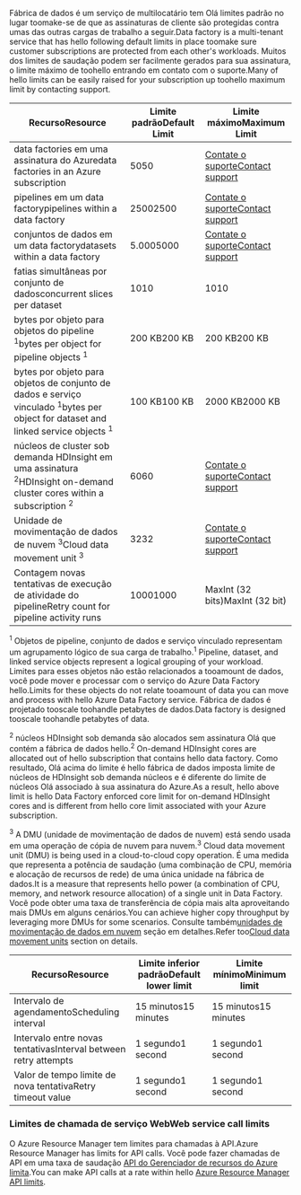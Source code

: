 <span data-ttu-id="2c3d2-101">Fábrica de dados é um serviço de multilocatário tem Olá limites padrão no lugar toomake-se de que as assinaturas de cliente são protegidas contra umas das outras cargas de trabalho a seguir.</span><span class="sxs-lookup"><span data-stu-id="2c3d2-101">Data factory is a multi-tenant service that has hello following default limits in place toomake sure customer subscriptions are protected from each other's workloads.</span></span> <span data-ttu-id="2c3d2-102">Muitos dos limites de saudação podem ser facilmente gerados para sua assinatura, o limite máximo de toohello entrando em contato com o suporte.</span><span class="sxs-lookup"><span data-stu-id="2c3d2-102">Many of hello limits can be easily raised for your subscription up toohello maximum limit by contacting support.</span></span>

| <span data-ttu-id="2c3d2-103">**Recurso**</span><span class="sxs-lookup"><span data-stu-id="2c3d2-103">**Resource**</span></span> | <span data-ttu-id="2c3d2-104">**Limite padrão**</span><span class="sxs-lookup"><span data-stu-id="2c3d2-104">**Default Limit**</span></span> | <span data-ttu-id="2c3d2-105">**Limite máximo**</span><span class="sxs-lookup"><span data-stu-id="2c3d2-105">**Maximum Limit**</span></span> |
| --- | --- | --- |
| <span data-ttu-id="2c3d2-106">data factories em uma assinatura do Azure</span><span class="sxs-lookup"><span data-stu-id="2c3d2-106">data factories in an Azure subscription</span></span> |<span data-ttu-id="2c3d2-107">50</span><span class="sxs-lookup"><span data-stu-id="2c3d2-107">50</span></span> |[<span data-ttu-id="2c3d2-108">Contate o suporte</span><span class="sxs-lookup"><span data-stu-id="2c3d2-108">Contact support</span></span>](https://azure.microsoft.com/blog/2014/06/04/azure-limits-quotas-increase-requests/) |
| <span data-ttu-id="2c3d2-109">pipelines em um data factory</span><span class="sxs-lookup"><span data-stu-id="2c3d2-109">pipelines within a data factory</span></span> |<span data-ttu-id="2c3d2-110">2500</span><span class="sxs-lookup"><span data-stu-id="2c3d2-110">2500</span></span> |[<span data-ttu-id="2c3d2-111">Contate o suporte</span><span class="sxs-lookup"><span data-stu-id="2c3d2-111">Contact support</span></span>](https://azure.microsoft.com/blog/2014/06/04/azure-limits-quotas-increase-requests/) |
| <span data-ttu-id="2c3d2-112">conjuntos de dados em um data factory</span><span class="sxs-lookup"><span data-stu-id="2c3d2-112">datasets within a data factory</span></span> |<span data-ttu-id="2c3d2-113">5.000</span><span class="sxs-lookup"><span data-stu-id="2c3d2-113">5000</span></span> |[<span data-ttu-id="2c3d2-114">Contate o suporte</span><span class="sxs-lookup"><span data-stu-id="2c3d2-114">Contact support</span></span>](https://azure.microsoft.com/blog/2014/06/04/azure-limits-quotas-increase-requests/) |
| <span data-ttu-id="2c3d2-115">fatias simultâneas por conjunto de dados</span><span class="sxs-lookup"><span data-stu-id="2c3d2-115">concurrent slices per dataset</span></span> |<span data-ttu-id="2c3d2-116">10</span><span class="sxs-lookup"><span data-stu-id="2c3d2-116">10</span></span> |<span data-ttu-id="2c3d2-117">10</span><span class="sxs-lookup"><span data-stu-id="2c3d2-117">10</span></span> |
| <span data-ttu-id="2c3d2-118">bytes por objeto para objetos do pipeline <sup>1</sup></span><span class="sxs-lookup"><span data-stu-id="2c3d2-118">bytes per object for pipeline objects <sup>1</sup></span></span> |<span data-ttu-id="2c3d2-119">200 KB</span><span class="sxs-lookup"><span data-stu-id="2c3d2-119">200 KB</span></span> |<span data-ttu-id="2c3d2-120">200 KB</span><span class="sxs-lookup"><span data-stu-id="2c3d2-120">200 KB</span></span> |
| <span data-ttu-id="2c3d2-121">bytes por objeto para objetos de conjunto de dados e serviço vinculado <sup>1</sup></span><span class="sxs-lookup"><span data-stu-id="2c3d2-121">bytes per object for dataset and linked service objects <sup>1</sup></span></span> |<span data-ttu-id="2c3d2-122">100 KB</span><span class="sxs-lookup"><span data-stu-id="2c3d2-122">100 KB</span></span> |<span data-ttu-id="2c3d2-123">2000 KB</span><span class="sxs-lookup"><span data-stu-id="2c3d2-123">2000 KB</span></span> |
| <span data-ttu-id="2c3d2-124">núcleos de cluster sob demanda HDInsight em uma assinatura <sup>2</sup></span><span class="sxs-lookup"><span data-stu-id="2c3d2-124">HDInsight on-demand cluster cores within a subscription <sup>2</sup></span></span> |<span data-ttu-id="2c3d2-125">60</span><span class="sxs-lookup"><span data-stu-id="2c3d2-125">60</span></span> |[<span data-ttu-id="2c3d2-126">Contate o suporte</span><span class="sxs-lookup"><span data-stu-id="2c3d2-126">Contact support</span></span>](https://azure.microsoft.com/blog/2014/06/04/azure-limits-quotas-increase-requests/) |
| <span data-ttu-id="2c3d2-127">Unidade de movimentação de dados de nuvem <sup>3</sup></span><span class="sxs-lookup"><span data-stu-id="2c3d2-127">Cloud data movement unit <sup>3</sup></span></span> |<span data-ttu-id="2c3d2-128">32</span><span class="sxs-lookup"><span data-stu-id="2c3d2-128">32</span></span> |[<span data-ttu-id="2c3d2-129">Contate o suporte</span><span class="sxs-lookup"><span data-stu-id="2c3d2-129">Contact support</span></span>](https://azure.microsoft.com/blog/2014/06/04/azure-limits-quotas-increase-requests/) |
| <span data-ttu-id="2c3d2-130">Contagem novas tentativas de execução de atividade do pipeline</span><span class="sxs-lookup"><span data-stu-id="2c3d2-130">Retry count for pipeline activity runs</span></span> |<span data-ttu-id="2c3d2-131">1000</span><span class="sxs-lookup"><span data-stu-id="2c3d2-131">1000</span></span> |<span data-ttu-id="2c3d2-132">MaxInt (32 bits)</span><span class="sxs-lookup"><span data-stu-id="2c3d2-132">MaxInt (32 bit)</span></span> |

<span data-ttu-id="2c3d2-133"><sup>1</sup> Objetos de pipeline, conjunto de dados e serviço vinculado representam um agrupamento lógico de sua carga de trabalho.</span><span class="sxs-lookup"><span data-stu-id="2c3d2-133"><sup>1</sup> Pipeline, dataset, and linked service objects represent a logical grouping of your workload.</span></span> <span data-ttu-id="2c3d2-134">Limites para esses objetos não estão relacionados a tooamount de dados, você pode mover e processar com o serviço do Azure Data Factory hello.</span><span class="sxs-lookup"><span data-stu-id="2c3d2-134">Limits for these objects do not relate tooamount of data you can move and process with hello Azure Data Factory service.</span></span> <span data-ttu-id="2c3d2-135">Fábrica de dados é projetado tooscale toohandle petabytes de dados.</span><span class="sxs-lookup"><span data-stu-id="2c3d2-135">Data factory is designed tooscale toohandle petabytes of data.</span></span>

<span data-ttu-id="2c3d2-136"><sup>2</sup> núcleos HDInsight sob demanda são alocados sem assinatura Olá que contém a fábrica de dados hello.</span><span class="sxs-lookup"><span data-stu-id="2c3d2-136"><sup>2</sup> On-demand HDInsight cores are allocated out of hello subscription that contains hello data factory.</span></span> <span data-ttu-id="2c3d2-137">Como resultado, Olá acima do limite é hello fábrica de dados imposta limite de núcleos de HDInsight sob demanda núcleos e é diferente do limite de núcleos Olá associado à sua assinatura do Azure.</span><span class="sxs-lookup"><span data-stu-id="2c3d2-137">As a result, hello above limit is hello Data Factory enforced core limit for on-demand HDInsight cores and is different from hello core limit associated with your Azure subscription.</span></span>

<span data-ttu-id="2c3d2-138"><sup>3</sup> A DMU (unidade de movimentação de dados de nuvem) está sendo usada em uma operação de cópia de nuvem para nuvem.</span><span class="sxs-lookup"><span data-stu-id="2c3d2-138"><sup>3</sup> Cloud data movement unit (DMU) is being used in a cloud-to-cloud copy operation.</span></span> <span data-ttu-id="2c3d2-139">É uma medida que representa a potência de saudação (uma combinação de CPU, memória e alocação de recursos de rede) de uma única unidade na fábrica de dados.</span><span class="sxs-lookup"><span data-stu-id="2c3d2-139">It is a measure that represents hello power (a combination of CPU, memory, and network resource allocation) of a single unit in Data Factory.</span></span> <span data-ttu-id="2c3d2-140">Você pode obter uma taxa de transferência de cópia mais alta aproveitando mais DMUs em alguns cenários.</span><span class="sxs-lookup"><span data-stu-id="2c3d2-140">You can achieve higher copy throughput by leveraging more DMUs for some scenarios.</span></span> <span data-ttu-id="2c3d2-141">Consulte também[unidades de movimentação de dados em nuvem](../articles/data-factory/data-factory-copy-activity-performance.md#cloud-data-movement-units) seção em detalhes.</span><span class="sxs-lookup"><span data-stu-id="2c3d2-141">Refer too[Cloud data movement units](../articles/data-factory/data-factory-copy-activity-performance.md#cloud-data-movement-units) section on details.</span></span>

| <span data-ttu-id="2c3d2-142">**Recurso**</span><span class="sxs-lookup"><span data-stu-id="2c3d2-142">**Resource**</span></span> | <span data-ttu-id="2c3d2-143">**Limite inferior padrão**</span><span class="sxs-lookup"><span data-stu-id="2c3d2-143">**Default lower limit**</span></span> | <span data-ttu-id="2c3d2-144">**Limite mínimo**</span><span class="sxs-lookup"><span data-stu-id="2c3d2-144">**Minimum limit**</span></span> |
| --- | --- | --- |
| <span data-ttu-id="2c3d2-145">Intervalo de agendamento</span><span class="sxs-lookup"><span data-stu-id="2c3d2-145">Scheduling interval</span></span> |<span data-ttu-id="2c3d2-146">15 minutos</span><span class="sxs-lookup"><span data-stu-id="2c3d2-146">15 minutes</span></span> |<span data-ttu-id="2c3d2-147">15 minutos</span><span class="sxs-lookup"><span data-stu-id="2c3d2-147">15 minutes</span></span> |
| <span data-ttu-id="2c3d2-148">Intervalo entre novas tentativas</span><span class="sxs-lookup"><span data-stu-id="2c3d2-148">Interval between retry attempts</span></span> |<span data-ttu-id="2c3d2-149">1 segundo</span><span class="sxs-lookup"><span data-stu-id="2c3d2-149">1 second</span></span> |<span data-ttu-id="2c3d2-150">1 segundo</span><span class="sxs-lookup"><span data-stu-id="2c3d2-150">1 second</span></span> |
| <span data-ttu-id="2c3d2-151">Valor de tempo limite de nova tentativa</span><span class="sxs-lookup"><span data-stu-id="2c3d2-151">Retry timeout value</span></span> |<span data-ttu-id="2c3d2-152">1 segundo</span><span class="sxs-lookup"><span data-stu-id="2c3d2-152">1 second</span></span> |<span data-ttu-id="2c3d2-153">1 segundo</span><span class="sxs-lookup"><span data-stu-id="2c3d2-153">1 second</span></span> |

### <a name="web-service-call-limits"></a><span data-ttu-id="2c3d2-154">Limites de chamada de serviço Web</span><span class="sxs-lookup"><span data-stu-id="2c3d2-154">Web service call limits</span></span>
<span data-ttu-id="2c3d2-155">O Azure Resource Manager tem limites para chamadas à API.</span><span class="sxs-lookup"><span data-stu-id="2c3d2-155">Azure Resource Manager has limits for API calls.</span></span> <span data-ttu-id="2c3d2-156">Você pode fazer chamadas de API em uma taxa de saudação [API do Gerenciador de recursos do Azure limita](../articles/azure-subscription-service-limits.md#resource-group-limits).</span><span class="sxs-lookup"><span data-stu-id="2c3d2-156">You can make API calls at a rate within hello [Azure Resource Manager API limits](../articles/azure-subscription-service-limits.md#resource-group-limits).</span></span>

